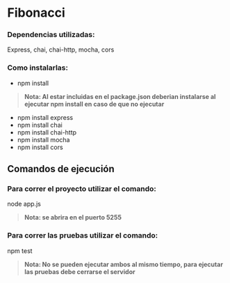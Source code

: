 # Fibonacci

### Dependencias utilizadas:
Express, chai, chai-http, mocha, cors

### Como instalarlas:
* npm install

>**Nota: Al estar incluidas en el package.json deberian instalarse al ejecutar npm install en caso de que no ejecutar**

* npm install express
* npm install chai
* npm install chai-http
* npm install mocha
* npm install cors

## Comandos de ejecución
### Para correr el proyecto utilizar el comando: 
node app.js

>**Nota: se abrira en el puerto 5255**

### Para correr las pruebas utilizar el comando: 
npm test

>**Nota: No se pueden ejecutar ambos al mismo tiempo, para ejecutar las pruebas debe cerrarse el servidor**
